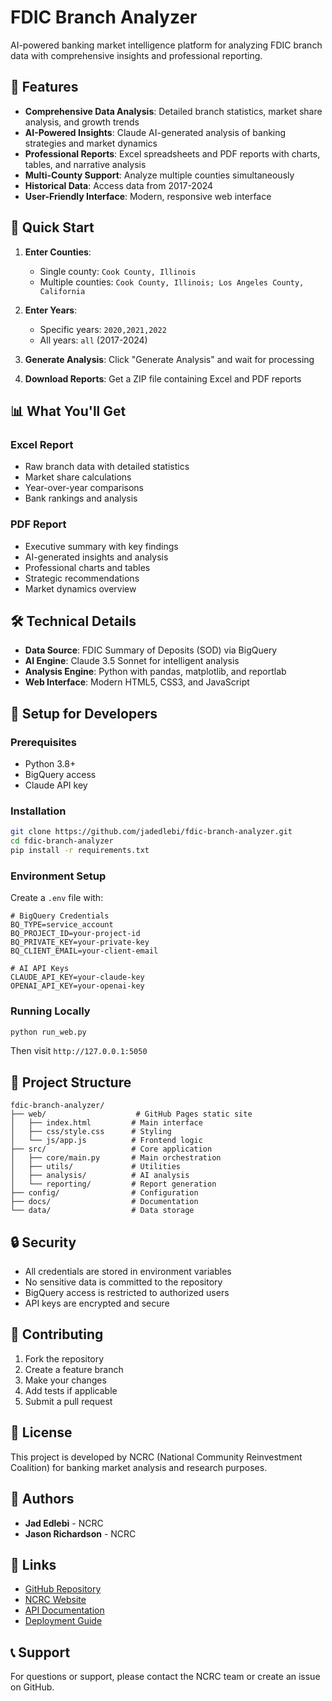 # FDIC Branch Analyzer

AI-powered banking market intelligence platform for analyzing FDIC branch data with comprehensive insights and professional reporting.

## 🌟 Features

- **Comprehensive Data Analysis**: Detailed branch statistics, market share analysis, and growth trends
- **AI-Powered Insights**: Claude AI-generated analysis of banking strategies and market dynamics
- **Professional Reports**: Excel spreadsheets and PDF reports with charts, tables, and narrative analysis
- **Multi-County Support**: Analyze multiple counties simultaneously
- **Historical Data**: Access data from 2017-2024
- **User-Friendly Interface**: Modern, responsive web interface

## 🚀 Quick Start

1. **Enter Counties**: 
   - Single county: `Cook County, Illinois`
   - Multiple counties: `Cook County, Illinois; Los Angeles County, California`

2. **Enter Years**:
   - Specific years: `2020,2021,2022`
   - All years: `all` (2017-2024)

3. **Generate Analysis**: Click "Generate Analysis" and wait for processing

4. **Download Reports**: Get a ZIP file containing Excel and PDF reports

## 📊 What You'll Get

### Excel Report
- Raw branch data with detailed statistics
- Market share calculations
- Year-over-year comparisons
- Bank rankings and analysis

### PDF Report
- Executive summary with key findings
- AI-generated insights and analysis
- Professional charts and tables
- Strategic recommendations
- Market dynamics overview

## 🛠️ Technical Details

- **Data Source**: FDIC Summary of Deposits (SOD) via BigQuery
- **AI Engine**: Claude 3.5 Sonnet for intelligent analysis
- **Analysis Engine**: Python with pandas, matplotlib, and reportlab
- **Web Interface**: Modern HTML5, CSS3, and JavaScript

## 🔧 Setup for Developers

### Prerequisites
- Python 3.8+
- BigQuery access
- Claude API key

### Installation
```bash
git clone https://github.com/jadedlebi/fdic-branch-analyzer.git
cd fdic-branch-analyzer
pip install -r requirements.txt
```

### Environment Setup
Create a `.env` file with:
```env
# BigQuery Credentials
BQ_TYPE=service_account
BQ_PROJECT_ID=your-project-id
BQ_PRIVATE_KEY=your-private-key
BQ_CLIENT_EMAIL=your-client-email

# AI API Keys
CLAUDE_API_KEY=your-claude-key
OPENAI_API_KEY=your-openai-key
```

### Running Locally
```bash
python run_web.py
```
Then visit `http://127.0.0.1:5050`

## 📁 Project Structure

```
fdic-branch-analyzer/
├── web/                    # GitHub Pages static site
│   ├── index.html         # Main interface
│   ├── css/style.css      # Styling
│   └── js/app.js          # Frontend logic
├── src/                   # Core application
│   ├── core/main.py       # Main orchestration
│   ├── utils/             # Utilities
│   ├── analysis/          # AI analysis
│   └── reporting/         # Report generation
├── config/                # Configuration
├── docs/                  # Documentation
└── data/                  # Data storage
```

## 🔒 Security

- All credentials are stored in environment variables
- No sensitive data is committed to the repository
- BigQuery access is restricted to authorized users
- API keys are encrypted and secure

## 🤝 Contributing

1. Fork the repository
2. Create a feature branch
3. Make your changes
4. Add tests if applicable
5. Submit a pull request

## 📄 License

This project is developed by NCRC (National Community Reinvestment Coalition) for banking market analysis and research purposes.

## 👥 Authors

- **Jad Edlebi** - NCRC
- **Jason Richardson** - NCRC

## 🔗 Links

- [GitHub Repository](https://github.com/jadedlebi/fdic-branch-analyzer)
- [NCRC Website](https://ncrc.org)
- [API Documentation](docs/API.md)
- [Deployment Guide](docs/DEPLOYMENT.md)

## 📞 Support

For questions or support, please contact the NCRC team or create an issue on GitHub. 